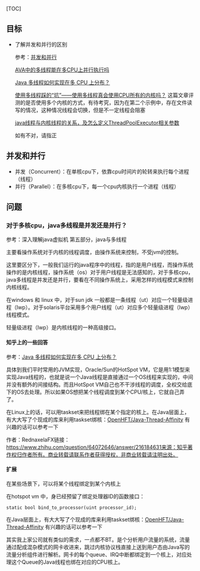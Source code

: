 [TOC]

## 目标

* 了解并发和并行的区别

  参考：[并发和并行](http://hollischuang.gitee.io/tobetopjavaer/#/basics/concurrent-coding/concurrent)

  [AVA中的多线程能在多CPU上并行执行吗](https://zhidao.baidu.com/question/2117828303630737507.html)

  [Java 多线程如何实现在多 CPU 上分布？](https://www.zhihu.com/question/64072646)

  [使用多线程踩的“坑”——使用多线程真会使用CPU所有的内核吗？](https://www.jianshu.com/p/352caffd6366)  这篇文章评测的是否使用多个内核的方式，有待考究，因为在第二个示例中，存在文件读写的情况，这种情况线程会切换，但是不一定线程会阻塞

  [java线程与内核线程的关系，及怎么定义ThreadPoolExecutor相关参数](https://www.cnblogs.com/zhangfengshi/p/9953476.html)

  如有不对，请指正

## 并发和并行

* 并发（Concurrent）：在单核cpu下，依靠cpu时间片的轮转来执行每个进程（线程）
* 并行（Parallel）：在多核cpu下，每一个cpu内核执行一个进程（线程）

## 问题

### 对于多核cpu，java多线程是并发还是并行？

参考：深入理解java虚拟机  第五部分，java与多线程

主要看操作系统对于内核的线程调度，由操作系统来控制，不受jvm的控制。

这里要区分下，一般我们运行的java程序中的线程，指的是用户线程，而操作系统操作的是内核线程，操作系统（os）对于用户线程是无法感知的，对于多核cpu，java多线程是并发还是并行，要看在不同操作系统上，采用怎样的线程模式来控制内核线程。

在windows 和 linux 中，对于sun jdk 一般都是一条线程（ut）对应一个轻量级进程（lwp）。对于solaris平台采用多个用户线程（ut）对应多个轻量级进程（lwp）线程模式。

轻量级进程（lwp）是内核线程的一种高级接口。

#### 知乎上的一些回答

参考：[Java 多线程如何实现在多 CPU 上分布？](https://www.zhihu.com/question/64072646)

具体到我们平时常用的JVM实现，Oracle/Sun的HotSpot VM，它是用1:1模型来实现Java线程的，也就是说一个Java线程是直接通过一个OS线程来实现的，中间并没有额外的间接结构。而且HotSpot VM自己也不干涉线程的调度，全权交给底下的OS去处理。所以如果OS想把某个线程调度到某个CPU/核上，它就自己弄了。

在Linux上的话，可以用taskset来把线程绑在某个指定的核上。在Java层面上，有大大写了个现成的库来利用taskset绑核：[OpenHFT/Java-Thread-Affinity](https://link.zhihu.com/?target=https%3A//github.com/OpenHFT/Java-Thread-Affinity) 有兴趣的话可以参考一下

作者：RednaxelaFX链接：https://www.zhihu.com/question/64072646/answer/216184631来源：知乎著作权归作者所有。商业转载请联系作者获得授权，非商业转载请注明出处。



#### 扩展

在某些场景下，可以将某个线程绑定到某个内核上

在hotspot vm 中，身已经预留了绑定处理器ID的函数接口：

```
static bool bind_to_processor(uint processor_id);
```

在Java层面上，有大大写了个现成的库来利用taskset绑核：[OpenHFT/Java-Thread-Affinity](https://link.zhihu.com/?target=https%3A//github.com/OpenHFT/Java-Thread-Affinity) 有兴趣的话可以参考一下

其实我上家公司就有类似的需求，一点都不BT。是个分析用户流量的系统，流量通过配成混杂模式的网卡收进来，跳过内核协议栈直接上送到用户态由Java写的流量分析组件进行解析。网卡的每个queue、IRQ中断都绑定到一个核上，对应处理这个Queue的Java线程也绑在对应的CPU核上。

## 















